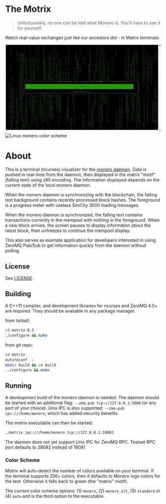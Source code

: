 # The Motrix

> Unfortunately, no one can be told what Monero is. You'll have to see it for
> yourself.

Watch real-value exchanges just like our ancestors did - in Matrix terminals.

![macOS standard color scheme](https://raw.githubusercontent.com/vtnerd/motrix/screencaps-0.1/macos-standard-720p.gif)
![Linux monero color scheme](https://raw.githubusercontent.com/vtnerd/motrix/screencaps-0.1/linux-3200-1600.gif)

# About

This is a terminal (ncurses) visualizer for the [monero daemon](https://github.com/monero-project/monero).
Data is pushed in real-time from the daemon, then displayed in the matrix "motif"
(falling text) using z85 encoding. The information displayed depends on the
current state of the local monero daemon.

When the monero daemon is synchronizing with the blockchain, the falling text
background contains recently processed block hashes. The foreground is a
progress meter with useless SimCity 3000 loading messages.

When the monero daemon is synchronized, the falling text contains transactions
currently in the mempool with nothing in the foreground. When a new block
arrives, the screen pauses to display information about the latest block, then
unfreezes to continue the mempool display.

This also serves as example application for developers interested in using ZeroMQ
Pub/Sub to get information quickly from the daemon without polling.

## License

See [LICENSE](LICENSE).

## Building

A C++11 compiler, and development libraries for ncurses and ZeroMQ 4.0+ are
required. They should be available in any package manager.

from tarball:
```bash
cd motrix-0.1
./configure && make
```

from git repo:
```bash
cd motrix
autoreconf -i
mkdir build && cd build
../configure && make
```

## Running

A development build of the monero daemon is needed. The daemon should be started
with an additional flag: `--zmq-pub tcp://127.0.0.1:5000` (or any port of your
choice). Unix IPC is also supported: `--zmq-pub ipc:///home/monero`, which has
added security benefits.

The motrix executable can then be started:
```bash
./motrix ipc:///home/monero tcp://127.0.0.1:18082
```
The daemon does not yet support Unix IPC for ZeroMQ RPC. Testnet RPC port
defaults to 28082 instead of 18081

### Color Scheme

Motrix will auto-detect the number of colors available on your terminal. If
the terminal supports 256+ colors, then it defaults to Monero logo colors
for the text. Otherwise it falls back to green (the "matrix" motif).

The current color scheme options: (1) `monero`, (2) `monero_alt`, (3) `standard`
or (4) `auto` and is the third option to the executable.
